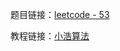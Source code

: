 题目链接：[leetcode - 53](https://leetcode-cn.com/problems/maximum-subarray)

教程链接：[小浩算法](https://www.geekxh.com/1.2.%E5%8A%A8%E6%80%81%E8%A7%84%E5%88%92%E7%B3%BB%E5%88%97/202.html)